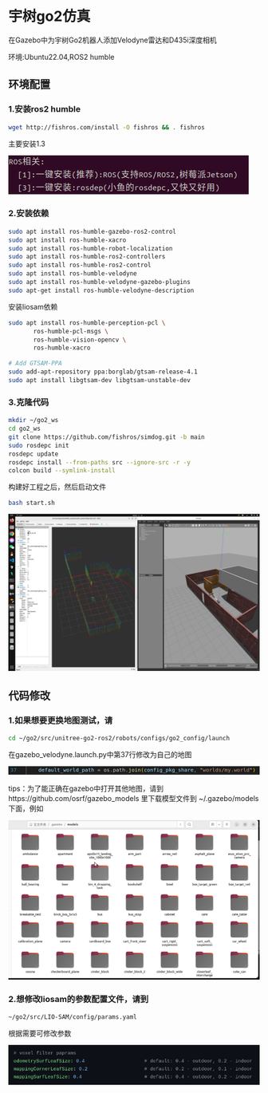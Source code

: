 # 宇树go2仿真

在Gazebo中为宇树Go2机器人添加Velodyne雷达和D435i深度相机

环境:Ubuntu22.04,ROS2 humble 

## 环境配置

### 1.安装ros2 humble

```bash
wget http://fishros.com/install -O fishros && . fishros
```

主要安装1.3

![image.png](picture/image.png)

### 2.安装依赖

```bash
sudo apt install ros-humble-gazebo-ros2-control
sudo apt install ros-humble-xacro
sudo apt install ros-humble-robot-localization
sudo apt install ros-humble-ros2-controllers
sudo apt install ros-humble-ros2-control
sudo apt install ros-humble-velodyne
sudo apt install ros-humble-velodyne-gazebo-plugins
sudo apt-get install ros-humble-velodyne-description
```

安装liosam依赖

```bash
sudo apt install ros-humble-perception-pcl \
  	   ros-humble-pcl-msgs \
  	   ros-humble-vision-opencv \
  	   ros-humble-xacro
```

```bash
# Add GTSAM-PPA
sudo add-apt-repository ppa:borglab/gtsam-release-4.1
sudo apt install libgtsam-dev libgtsam-unstable-dev
```

### 3.克隆代码

```bash
mkdir ~/go2_ws
cd go2_ws
git clone https://github.com/fishros/simdog.git -b main
sudo rosdepc init
rosdepc update
rosdepc install --from-paths src --ignore-src -r -y
colcon build --symlink-install 
```

构建好工程之后，然后启动文件

```bash
bash start.sh
```

![image.png](picture/image%201.png)

## 代码修改

### 1.如果想要更换地图测试，请

```bash
cd ~/go2/src/unitree-go2-ros2/robots/configs/go2_config/launch
```

在gazebo_velodyne.launch.py中第37行修改为自己的地图

![image.png](picture/image%202.png)

tips：为了能正确在gazebo中打开其他地图，请到https://github.com/osrf/gazebo_models 里下载模型文件到 ~/.gazebo/models下面，例如

![image.png](picture/image%203.png)

### 2.想修改liosam的参数配置文件，请到

```bash
~/go2/src/LIO-SAM/config/params.yaml
```

根据需要可修改参数

![image.png](picture/image%204.png)
